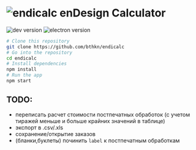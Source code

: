 # ![endicalc](https://github.com/bthkn/bthkn.github.io/raw/master/m/img/calc-icon.png) enDesign Calculator

![dev version](https://img.shields.io/github/package-json/v/bthkn/endicalc/beta?label=version)
![electron version](https://img.shields.io/github/package-json/dependency-version/bthkn/endicalc/dev/electron)

```bash
# Clone this repository
git clone https://github.com/bthkn/endicalc
# Go into the repository
cd endicalc
# Install dependencies
npm install
# Run the app
npm start
```

## TODO:
* переписать расчет стоимости постпечатных обработок (с учетом тиражей меньше и больше крайних значений в таблице)
* экспорт в .csv/.xls
* сохранение/открытие заказов
* (бланки,буклеты) починить `label` к постпечатным обработкам
